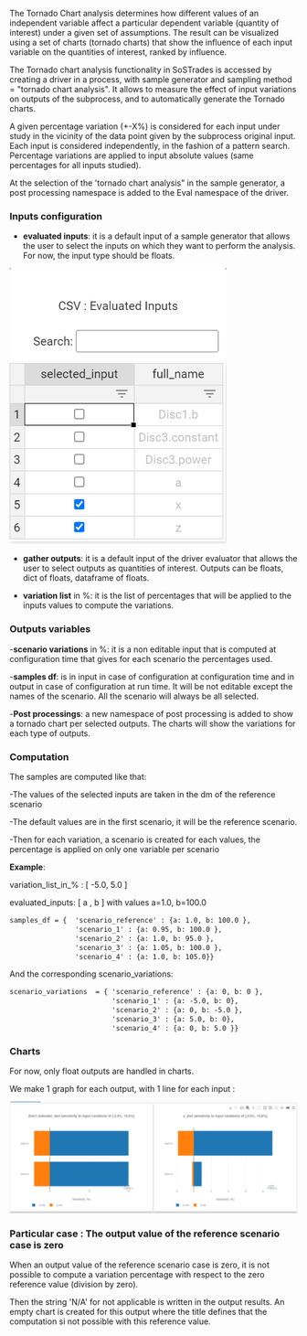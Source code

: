 The Tornado Chart analysis determines how different values of an independent variable affect a particular dependent variable (quantity of interest) under a given set of assumptions. The result can be visualized using a set of charts (tornado charts) that show the influence of each input variable on the quantities of interest, ranked by influence.



The Tornado chart analysis functionality in SoSTrades is accessed by creating a driver in a process, with sample generator and sampling method = "tornado chart analysis". It allows to measure the effect of input variations on outputs of the subprocess, and to automatically generate the Tornado charts.

A given percentage variation (+-X%) is considered for each input under study in the vicinity of the data point given by the subprocess original input. Each input is considered independently, in the fashion of a pattern search. Percentage variations are applied to input absolute values (same percentages for all inputs studied). 

At the selection of the 'tornado chart analysis" in the sample generator, a post processing namespace is added to the Eval namespace of the driver.

### Inputs configuration


- **evaluated inputs**: it is a default input of a sample generator that allows the user to select the inputs on which they want to perform the analysis. For now, the input type should be floats.

![1.1](evaluated_inputs.PNG)

- **gather outputs**: it is a default input of the driver evaluator that allows the user to select outputs as quantities of interest. Outputs can be floats, dict of floats, dataframe of floats.

- **variation list** in %: it is the list of percentages that will be applied to the inputs values to compute the variations.

### Outputs variables

-**scenario variations** in %: it is a non editable input that is computed at configuration time that gives for each scenario the percentages used.

-**samples df**: is in input in case of configuration at configuration time and in output in case of configuration at run time. It will be not editable except the names of the scenario. All the scenario will always be all selected.

-**Post processings**: a new namespace of post processing is added to show a tornado chart per selected outputs. The charts will show the variations for each type of outputs.

### Computation

The samples are computed like that:

-The values of the selected inputs are taken in the dm of the reference scenario

-The default values are in the first scenario, it will be the reference scenario.

-Then for each variation, a scenario is created for each values, the percentage is applied on only one variable per scenario

**Example**:

variation_list_in_% : [ -5.0, 5.0 ]

evaluated_inputs: [ a , b ] with values a=1.0, b=100.0

```
samples_df = {  'scenario_reference' : {a: 1.0, b: 100.0 },
                'scenario_1' : {a: 0.95, b: 100.0 },
                'scenario_2' : {a: 1.0, b: 95.0 },
                'scenario_3' : {a: 1.05, b: 100.0 },
                'scenario_4' : {a: 1.0, b: 105.0}}
```

And the corresponding scenario_variations:

```
scenario_variations  = { 'scenario_reference' : {a: 0, b: 0 },
                         'scenario_1' : {a: -5.0, b: 0},
                         'scenario_2' : {a: 0, b: -5.0 },
                         'scenario_3' : {a: 5.0, b: 0},
                         'scenario_4' : {a: 0, b: 5.0 }}
```

### Charts 


For now, only float outputs are handled in charts.

We make 1 graph for each output, with 1 line for each input :

![1.1](tornado_chart.PNG)
### Particular case : The output value of the reference scenario case is zero

When an output value of the reference scenario case is zero, it is not possible to compute a variation percentage with respect to the zero reference value (division by zero).

Then the string 'N/A' for not applicable is written in the output results. 
An empty chart is created for this output where the title defines that the computation si not possible with this reference value. 
